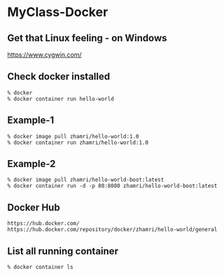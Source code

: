 # MyClass-Docker

## Get that Linux feeling - on Windows
https://www.cygwin.com/

## Check docker installed
```
% docker
% docker container run hello-world
```

## Example-1
```
% docker image pull zhamri/hello-world:1.0
% docker container run zhamri/hello-world:1.0
```

## Example-2
```
% docker image pull zhamri/hello-world-boot:latest
% docker container run -d -p 80:8080 zhamri/hello-world-boot:latest
```

## Docker Hub
```
https://hub.docker.com/
https://hub.docker.com/repository/docker/zhamri/hello-world/general
```

## List all running container
```
% docker container ls
```
